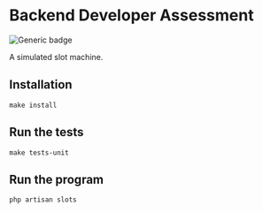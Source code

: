 # Backend Developer Assessment
![Generic badge](https://img.shields.io/badge/V-1.0.0-green.svg)

A simulated slot machine.

## Installation
```
make install
```
## Run the tests
```
make tests-unit
```

## Run the program
```
php artisan slots
```
